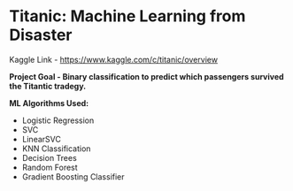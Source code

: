 # Titanic: Machine Learning from Disaster
Kaggle Link - https://www.kaggle.com/c/titanic/overview

**Project Goal - Binary classification to predict which passengers survived the Titantic tradegy.**

**ML Algorithms Used:**
* Logistic Regression
* SVC
* LinearSVC
* KNN Classification
* Decision Trees
* Random Forest
* Gradient Boosting Classifier
